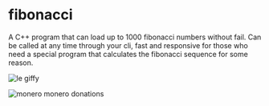 # fibonacci
A C++ program that can load up to 1000 fibonacci numbers without fail. Can be called at any time through your cli, fast and responsive for those who need a special program that calculates the fibonacci sequence for some reason.

![le giffy](https://i.ibb.co/DGGJk5z/ezgif-com-gif-maker.gif)

![monero](https://ibb.co/9VPKqGx)
monero donations

